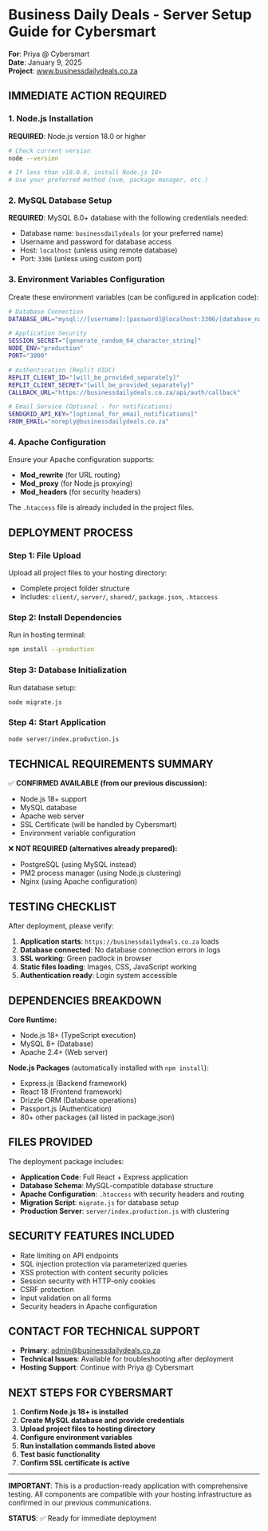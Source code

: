 # Business Daily Deals - Server Setup Guide for Cybersmart

**For**: Priya @ Cybersmart  
**Date**: January 9, 2025  
**Project**: www.businessdailydeals.co.za  

## IMMEDIATE ACTION REQUIRED

### 1. Node.js Installation
**REQUIRED**: Node.js version 18.0 or higher
```bash
# Check current version
node --version

# If less than v18.0.0, install Node.js 18+
# Use your preferred method (nvm, package manager, etc.)
```

### 2. MySQL Database Setup
**REQUIRED**: MySQL 8.0+ database with the following credentials needed:
- Database name: `businessdailydeals` (or your preferred name)
- Username and password for database access
- Host: `localhost` (unless using remote database)
- Port: `3306` (unless using custom port)

### 3. Environment Variables Configuration
Create these environment variables (can be configured in application code):

```bash
# Database Connection
DATABASE_URL="mysql://[username]:[password]@localhost:3306/[database_name]"

# Application Security
SESSION_SECRET="[generate_random_64_character_string]"
NODE_ENV="production"
PORT="3000"

# Authentication (Replit OIDC)
REPLIT_CLIENT_ID="[will_be_provided_separately]"
REPLIT_CLIENT_SECRET="[will_be_provided_separately]"
CALLBACK_URL="https://businessdailydeals.co.za/api/auth/callback"

# Email Service (Optional - for notifications)
SENDGRID_API_KEY="[optional_for_email_notifications]"
FROM_EMAIL="noreply@businessdailydeals.co.za"
```

### 4. Apache Configuration
Ensure your Apache configuration supports:
- **Mod_rewrite** (for URL routing)
- **Mod_proxy** (for Node.js proxying) 
- **Mod_headers** (for security headers)

The `.htaccess` file is already included in the project files.

## DEPLOYMENT PROCESS

### Step 1: File Upload
Upload all project files to your hosting directory:
- Complete project folder structure
- Includes: `client/`, `server/`, `shared/`, `package.json`, `.htaccess`

### Step 2: Install Dependencies
Run in hosting terminal:
```bash
npm install --production
```

### Step 3: Database Initialization
Run database setup:
```bash
node migrate.js
```

### Step 4: Start Application
```bash
node server/index.production.js
```

## TECHNICAL REQUIREMENTS SUMMARY

✅ **CONFIRMED AVAILABLE (from our previous discussion):**
- Node.js 18+ support
- MySQL database  
- Apache web server
- SSL Certificate (will be handled by Cybersmart)
- Environment variable configuration

❌ **NOT REQUIRED (alternatives already prepared):**
- PostgreSQL (using MySQL instead)
- PM2 process manager (using Node.js clustering)
- Nginx (using Apache configuration)

## TESTING CHECKLIST

After deployment, please verify:
1. **Application starts**: `https://businessdailydeals.co.za` loads
2. **Database connected**: No database connection errors in logs
3. **SSL working**: Green padlock in browser
4. **Static files loading**: Images, CSS, JavaScript working
5. **Authentication ready**: Login system accessible

## DEPENDENCIES BREAKDOWN

**Core Runtime:**
- Node.js 18+ (TypeScript execution)
- MySQL 8+ (Database)
- Apache 2.4+ (Web server)

**Node.js Packages** (automatically installed with `npm install`):
- Express.js (Backend framework)
- React 18 (Frontend framework)  
- Drizzle ORM (Database operations)
- Passport.js (Authentication)
- 80+ other packages (all listed in package.json)

## FILES PROVIDED

The deployment package includes:
- **Application Code**: Full React + Express application
- **Database Schema**: MySQL-compatible database structure
- **Apache Configuration**: `.htaccess` with security headers and routing
- **Migration Script**: `migrate.js` for database setup
- **Production Server**: `server/index.production.js` with clustering

## SECURITY FEATURES INCLUDED

- Rate limiting on API endpoints
- SQL injection protection via parameterized queries
- XSS protection with content security policies
- Session security with HTTP-only cookies
- CSRF protection
- Input validation on all forms
- Security headers in Apache configuration

## CONTACT FOR TECHNICAL SUPPORT

- **Primary**: admin@businessdailydeals.co.za
- **Technical Issues**: Available for troubleshooting after deployment
- **Hosting Support**: Continue with Priya @ Cybersmart

## NEXT STEPS FOR CYBERSMART

1. **Confirm Node.js 18+ is installed**
2. **Create MySQL database and provide credentials**
3. **Upload project files to hosting directory**
4. **Configure environment variables**
5. **Run installation commands listed above**
6. **Test basic functionality**
7. **Confirm SSL certificate is active**

---

**IMPORTANT**: This is a production-ready application with comprehensive testing. All components are compatible with your hosting infrastructure as confirmed in our previous communications.

**STATUS**: ✅ Ready for immediate deployment